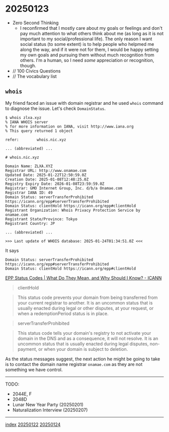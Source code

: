 <head><meta name="viewport" content="width=device-width, initial-scale=1.0, user-scalable=yes" /><meta charset="UTF-8"></head>

# 20250123

- Zero Second Thinking
	- I reconfirmed that I mostly care about my goals or feelings and don't pay much attention to what others think about me (as long as it is not important to my social/professional life). The only reason I want social status (to some extent) is to help people who helpmed me along the way, and if it were not for them, I would be happy setting my own goals and pursuing them without much recognition from others. I'm a human, so I need *some* appreciation or recognition, though.
- // 100 Civics Questions
- // The vocabulary list

## `whois`

My friend faced an issue with domain registrar and he used `whois` command to diagnose the issue. Let's check `DomainStatus`.

```
$ whois zlxa.xyz
% IANA WHOIS server
% for more information on IANA, visit http://www.iana.org
% This query returned 1 object

refer:        whois.nic.xyz

... (abbreviated) ...

# whois.nic.xyz

Domain Name: ZLXA.XYZ
Registrar URL: http://www.onamae.com
Updated Date: 2025-01-22T12:50:59.0Z
Creation Date: 2025-01-08T12:48:25.0Z
Registry Expiry Date: 2026-01-08T23:59:59.0Z
Registrar: GMO Internet Group, Inc. d/b/a Onamae.com
Registrar IANA ID: 49
Domain Status: serverTransferProhibited https://icann.org/epp#serverTransferProhibited
Domain Status: clientHold https://icann.org/epp#clientHold
Registrant Organization: Whois Privacy Protection Service by onamae.com
Registrant State/Province: Tokyo
Registrant Country: JP

... (abbreviated) ...

>>> Last update of WHOIS database: 2025-01-24T01:34:51.0Z <<<
```

It says

```
Domain Status: serverTransferProhibited https://icann.org/epp#serverTransferProhibited
Domain Status: clientHold https://icann.org/epp#clientHold
```

[EPP Status Codes | What Do They Mean, and Why Should I Know? - ICANN](https://www.icann.org/resources/pages/epp-status-codes-2014-06-16-en#clientHold)

> clientHold

> This status code prevents your domain from being transferred from your current registrar to another. It is an uncommon status that is usually enacted during legal or other disputes, at your request, or when a redemptionPeriod status is in place.

> serverTransferProhibited

> This status code tells your domain's registry to not activate your domain in the DNS and as a consequence, it will not resolve. It is an uncommon status that is usually enacted during legal disputes, non-payment, or when your domain is subject to deletion.

As the status messages suggest, the next action he might be going to take is to contact the domain name registrar `onamae.com` as they are not something we have control.

---

TODO:

- 2044E, F
- 2048D
- Lunar New Year Party (20250201)
- Naturalization Interview (20250207)

---

[index](../../index.html)
[20250122](20250122.html)
[20250124](20250124.html)
